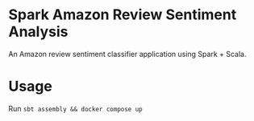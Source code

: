 # Spark Amazon Review Sentiment Analysis

An Amazon review sentiment classifier application using Spark + Scala.

# Usage

Run `sbt assembly && docker compose up`
